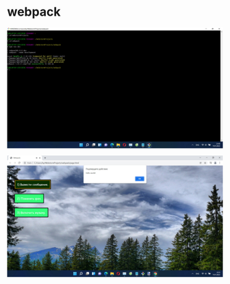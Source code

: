 # webpack

![alt tag](https://github.com/Transcendentall/webpack/blob/main/webpack/screenshot1.jpg "Первый скриншот")​

![alt tag](https://github.com/Transcendentall/webpack/blob/main/webpack/screenshot2.jpg "Второй скриншот")​
